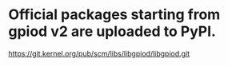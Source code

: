 # Official packages starting from gpiod v2 are uploaded to PyPI.

https://git.kernel.org/pub/scm/libs/libgpiod/libgpiod.git

